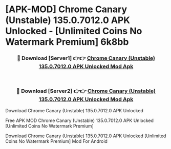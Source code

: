 # [APK-MOD] Chrome Canary (Unstable) 135.0.7012.0 APK Unlocked - [Unlimited Coins No Watermark Premium] 6k8bb



<div align="center">
<h3>🔴 Download [Server1] 👉👉 <a href="https://momento.my/?title=Chrome_Canary_(Unstable)_135.0.7012.0_APK_Unlocked">Chrome Canary (Unstable) 135.0.7012.0 APK Unlocked Mod Apk</a></h3><br>

<h3>🔴 Download [Server2] 👉👉 <a href="https://momento.my/?title=Chrome_Canary_(Unstable)_135.0.7012.0_APK_Unlocked">Chrome Canary (Unstable) 135.0.7012.0 APK Unlocked Mod Apk</a></h3>
</div>



Download Chrome Canary (Unstable) 135.0.7012.0 APK Unlocked 

Free APK MOD Chrome Canary (Unstable) 135.0.7012.0 APK Unlocked [Unlimited Coins No Watermark Premium]

Download Chrome Canary (Unstable) 135.0.7012.0 APK Unlocked [Unlimited Coins No Watermark Premium] Mod For Android
